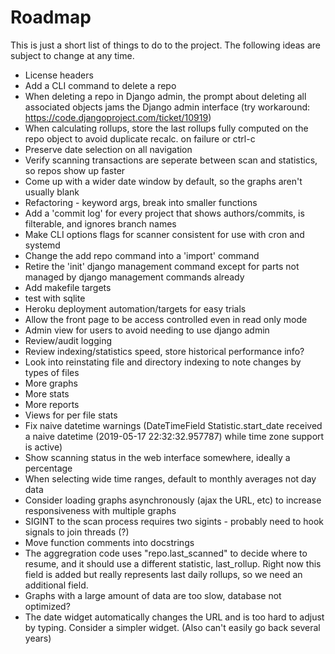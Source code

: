Roadmap
=======

This is just a short list of things to do to the project. The following ideas are subject to change at any time.

- License headers
- Add a CLI command to delete a repo
- When deleting a repo in Django admin, the prompt about deleting all associated objects jams the Django admin interface (try workaround: https://code.djangoproject.com/ticket/10919)
- When calculating rollups, store the last rollups fully computed on the repo object to avoid duplicate recalc. on failure or ctrl-c
- Preserve date selection on all navigation
- Verify scanning transactions are seperate between scan and statistics, so repos show up faster
- Come up with a wider date window by default, so the graphs aren't usually blank
- Refactoring - keyword args, break into smaller functions
- Add a 'commit log' for every project that shows authors/commits, is filterable, and ignores branch names
- Make CLI options flags for scanner consistent for use with cron and systemd
- Change the add repo command into a 'import' command
- Retire the 'init' django management command except for parts not managed by django management commands already
- Add makefile targets
- test with sqlite
- Heroku deployment automation/targets for easy trials
- Allow the front page to be access controlled even in read only mode
- Admin view for users to avoid needing to use django admin
- Review/audit logging
- Review indexing/statistics speed, store historical performance info?
- Look into reinstating file and directory indexing to note changes by types of files
- More graphs
- More stats
- More reports
- Views for per file stats
- Fix naive datetime warnings (DateTimeField Statistic.start_date received a naive datetime (2019-05-17 22:32:32.957787) while time zone support is active)
- Show scanning status in the web interface somewhere, ideally a percentage
- When selecting wide time ranges, default to monthly averages not day data
- Consider loading graphs asynchronously (ajax the URL, etc) to increase responsiveness with multiple graphs
- SIGINT to the scan process requires two sigints - probably need to hook signals to join threads (?)
- Move function comments into docstrings
- The aggregration code uses "repo.last_scanned" to decide where to resume, and it should use a different statistic, last_rollup. Right now this field is added but really represents last daily rollups, so we need an additional field.
- Graphs with a large amount of data are too slow, database not optimized?
- The date widget automatically changes the URL and is too hard to adjust by typing. Consider a simpler widget.  (Also can't easily go back several years)

